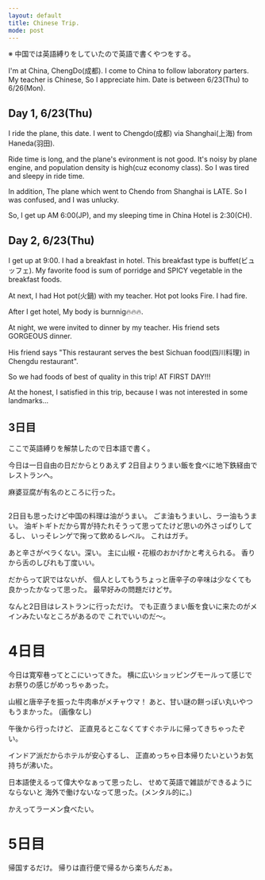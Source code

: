 ```yaml
---
layout: default
title: Chinese Trip.
mode: post
---
```

<!--readmore-->
※ 中国では英語縛りをしていたので英語で書くやつをする。


I'm at China, ChengDo(成都).
I come to China to follow laboratory parters.
My teacher is Chinese, So I appreciate him.
Date is between 6/23(Thu) to 6/26(Mon).

## Day 1, 6/23(Thu)

I ride the plane, this date.
I went to Chengdo(成都) via Shanghai(上海) from Haneda(羽田).

Ride time is long, and the plane's evironment is not good.
It's noisy by plane engine, and population density is high(cuz economy class).
So  I was tired and sleepy in ride time.

In addition, The plane which went to Chendo from Shanghai is LATE.
So I was confused, and I was unlucky.

So, I get up AM 6:00(JP), and my sleeping time in China Hotel is 2:30(CH).

## Day 2, 6/23(Thu)

I get up at 9:00. I had a breakfast in hotel.
This breakfast type is buffet(ビュッフェ).
My favorite food is sum of porridge and SPICY vegetable in the breakfast foods.

At next, I had Hot pot(火鍋) with my teacher.
Hot pot looks Fire. I had fire.

After I get hotel, My body is burnnig🔥🔥🔥.

At night,
we were invited to dinner by my teacher.
His friend sets GORGEOUS dinner.

His friend says "This restaurant serves the best Sichuan food(四川料理) in Chengdu restaurant".

So we had foods of best of quality in this trip!
AT FIRST DAY!!!

At the honest,
I satisfied in this trip, because I was not interested in some landmarks...

## 3日目

ここで英語縛りを解禁したので日本語で書く。

今日は一日自由の日だからとりあえず
2日目よりうまい飯を食べに地下鉄経由でレストランへ。

麻婆豆腐が有名のところに行った。

![]()

2日目も思ったけど中国の料理は油がうまい。
ごま油もうまいし、ラー油もうまい。
油ギトギトだから胃が持たれそうって思ってたけど思いの外さっぱりしてるし、
いっそレンゲで掬って飲めるレベル。
これはガチ。

あと辛さがペラくない。深い。
主に山椒・花椒のおかげかと考えられる。
香りから舌のしびれも丁度いい。

だからって訳ではないが、
個人としてもうちょっと唐辛子の辛味は少なくても良かったかなって思った。
最早好みの問題だけどサ。

なんと2日目はレストランに行っただけ。
でも正直うまい飯を食いに来たのがメインみたいなところがあるので
これでいいのだ〜。

# 4日目

今日は寛窄巷ってとこにいってきた。
横に広いショッピングモールって感じでお祭りの感じがめっちゃあった。

山椒と唐辛子を振った牛肉串がメチャウマ！
あと、甘い謎の餅っぽい丸いやつもうまかった。
(画像なし)

午後から行ったけど、
正直見るとこなくてすぐホテルに帰ってきちゃったぞい。

インドア派だからホテルが安心するし、
正直めっちゃ日本帰りたいというお気持ちが沸いた。

日本語使えるって偉大やなぁって思ったし、
せめて英語で雑談ができるようにならないと
海外で働けないなって思った。(メンタル的に。)

かえってラーメン食べたい。

# 5日目

帰国するだけ。
帰りは直行便で帰るから楽ちんだぁ。
